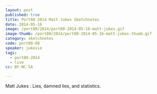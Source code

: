 ```yaml
---
layout: post
published: true
title: Port80 2014 Matt Jukes Sketchnotes
date: 2014-05-16
image: /port80/2014/port80-2014-05-16-matt-jukes.gif
image-thumb: /port80/2014/port80-2014-05-16-matt-jukes-thumb.gif
category: sketchnotes
code: port80-08
speaker: jukesie
tags:
  - port80-2014
  - live
cc: BY-NC-SA

---
```


Matt Jukes : Lies, damned lies, and statistics.
